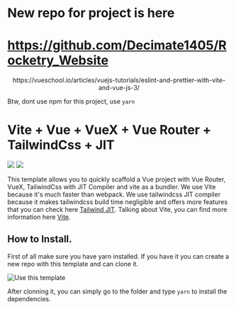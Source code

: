 # New repo for project is here
# https://github.com/Decimate1405/Rocketry_Website

<p align="center">
https://vueschool.io/articles/vuejs-tutorials/eslint-and-prettier-with-vite-and-vue-js-3/

Btw, dont use npm for this project, use `yarn`
</p>

<p align="center">
  <h1>Vite + Vue + VueX + Vue Router + TailwindCss + JIT</h1>
</p>

<p>
<img src="https://img.shields.io/github/stars/vivekascoder/vite-vue-tailwind-jit?style=for-the-badge">
<img src="https://img.shields.io/github/forks/vivekascoder/vite-vue-tailwind-jit?style=for-the-badge">
</p>

This template allows you to quickly scaffold a Vue project with Vue Router, VueX, TailwindCss with JIT Compiler and vite as a bundler. We use Vite because it's much faster than webpack. We use tailwindcss JIT compiler because it makes tailwindcss build time negligible and offers more features that you can check here [Tailwind JIT](https://tailwindcss.com/docs/just-in-time-mode). Talking about Vite, you can find more information here [Vite](https://vitejs.dev/).

## How to Install.
First of all make sure you have yarn installed. If you have it you can create a new repo with this template and can clone it.

![Use this template](https://i.imgur.com/Gtt5CPx.png)

After clonning it, you can simply go to the folder and type `yarn` to install the dependencies.
